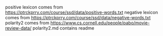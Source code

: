 positive lexicon comes from https://ptrckprry.com/course/ssd/data/positive-words.txt
negative lexicon comes from https://ptrckprry.com/course/ssd/data/negative-words.txt
polarity2 comes from https://www.cs.cornell.edu/people/pabo/movie-review-data/
polarity2.md contains readme